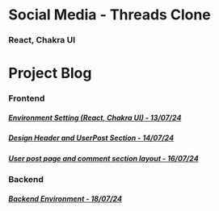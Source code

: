 # Social Media - Threads Clone

### React, Chakra UI

# Project Blog


### Frontend

##### [Environment Setting (React, Chakra UI) - 13/07/24](https://blog.naver.com/detol3953/223511548120)
##### [Design Header and UserPost Section - 14/07/24](https://blog.naver.com/detol3953/223512420031)
##### [User post page and comment section layout - 16/07/24](https://blog.naver.com/detol3953/223515029846)


### Backend
##### [Backend Environment - 18/07/24](https://blog.naver.com/detol3953/223517584213)

